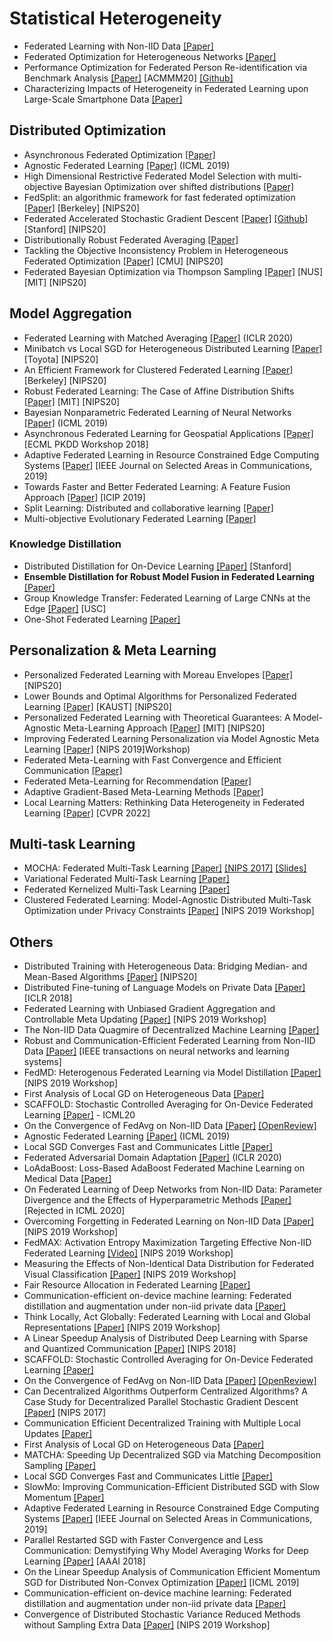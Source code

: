 # Statistical Heterogeneity

* Federated Learning with Non-IID Data [[Paper]](https://arxiv.org/abs/1806.00582) 
* Federated Optimization for Heterogeneous Networks [[Paper]](https://arxiv.org/pdf/1812.06127)
* Performance Optimization for Federated Person Re-identification via Benchmark Analysis [[Paper]](https://arxiv.org/abs/2008.11560) [ACMMM20] [[Github]](https://github.com/cap-ntu/FedReID) 
* Characterizing Impacts of Heterogeneity in Federated Learning upon Large-Scale Smartphone Data [[Paper]](https://arxiv.org/abs/2006.06983)

## Distributed Optimization

* Asynchronous Federated Optimization [[Paper]](https://arxiv.org/abs/1903.03934)
* Agnostic Federated Learning [[Paper]](https://arxiv.org/abs/1902.00146) (ICML 2019)
* High Dimensional Restrictive Federated Model Selection with multi-objective Bayesian Optimization over shifted distributions [[Paper]](https://arxiv.org/pdf/1902.08999)
* FedSplit: an algorithmic framework for fast federated optimization [[Paper]](https://papers.nips.cc/paper/2020/file/4ebd440d99504722d80de606ea8507da-Paper.pdf) [Berkeley] [NIPS20]
* Federated Accelerated Stochastic Gradient Descent [[Paper]](https://papers.nips.cc/paper/2020/file/39d0a8908fbe6c18039ea8227f827023-Paper.pdf) [[Github]](https://github.com/hongliny/FedAc-NeurIPS20) [Stanford] [NIPS20]
* Distributionally Robust Federated Averaging [[Paper]](https://papers.nips.cc/paper/2020/file/ac450d10e166657ec8f93a1b65ca1b14-Paper.pdf)
* Tackling the Objective Inconsistency Problem in Heterogeneous Federated Optimization [[Paper]](https://papers.nips.cc/paper/2020/file/564127c03caab942e503ee6f810f54fd-Paper.pdf) [CMU] [NIPS20]
* Federated Bayesian Optimization via Thompson Sampling [[Paper]](https://papers.nips.cc/paper/2020/file/6dfe08eda761bd321f8a9b239f6f4ec3-Paper.pdf) [NUS] [MIT] [NIPS20]


## Model Aggregation

* Federated Learning with Matched Averaging [[Paper]](https://openreview.net/forum?id=BkluqlSFDS) (ICLR 2020)
* Minibatch vs Local SGD for Heterogeneous Distributed Learning [[Paper]](https://papers.nips.cc/paper/2020/file/45713f6ff2041d3fdfae927b82488db8-Paper.pdf) [Toyota] [NIPS20]
* An Efficient Framework for Clustered Federated Learning [[Paper]](https://papers.nips.cc/paper/2020/file/e32cc80bf07915058ce90722ee17bb71-Paper.pdf) [Berkeley] [NIPS20]
* Robust Federated Learning: The Case of Affine Distribution Shifts [[Paper]](https://papers.nips.cc/paper/2020/file/f5e536083a438cec5b64a4954abc17f1-Paper.pdf) [MIT] [NIPS20]
* Bayesian Nonparametric Federated Learning of Neural Networks [[Paper]](https://arxiv.org/abs/1905.12022) (ICML 2019)
* Asynchronous Federated Learning for Geospatial Applications [[Paper]](https://link.springer.com.remotexs.ntu.edu.sg/chapter/10.1007/978-3-030-14880-5_2) [ECML PKDD Workshop 2018] 
* Adaptive Federated Learning in Resource Constrained Edge Computing Systems [[Paper]](https://arxiv.org/abs/1804.05271) [IEEE Journal on Selected Areas in Communications, 2019]
* Towards Faster and Better Federated Learning: A Feature Fusion Approach [[Paper]](https://ieeexplore.ieee.org/abstract/document/8803001/) [ICIP 2019]
* Split Learning: Distributed and collaborative learning [[Paper]](https://aiforsocialgood.github.io/iclr2019/accepted/track1/pdfs/31_aisg_iclr2019.pdf)
* Multi-objective Evolutionary Federated Learning [[Paper]](https://arxiv.org/pdf/1812.07478)

### Knowledge Distillation

* Distributed Distillation for On-Device Learning [[Paper]](https://papers.nips.cc/paper/2020/file/fef6f971605336724b5e6c0c12dc2534-Paper.pdf) [Stanford]
* **Ensemble Distillation for Robust Model Fusion in Federated Learning** [[Paper]](https://papers.nips.cc/paper/2020/file/18df51b97ccd68128e994804f3eccc87-Paper.pdf) 
* Group Knowledge Transfer: Federated Learning of Large CNNs at the Edge [[Paper]](https://papers.nips.cc/paper/2020/file/a1d4c20b182ad7137ab3606f0e3fc8a4-Paper.pdf) [USC]
* One-Shot Federated Learning [[Paper]](https://arxiv.org/abs/1902.11175)


## Personalization & Meta Learning

* Personalized Federated Learning with Moreau Envelopes [[Paper]](https://arxiv.org/abs/2006.08848) [NIPS20]
* Lower Bounds and Optimal Algorithms for Personalized Federated Learning [[Paper]](https://papers.nips.cc/paper/2020/file/187acf7982f3c169b3075132380986e4-Paper.pdf) [KAUST] [NIPS20]
* Personalized Federated Learning with Theoretical Guarantees: A Model-Agnostic Meta-Learning Approach [[Paper]](https://papers.nips.cc/paper/2020/file/24389bfe4fe2eba8bf9aa9203a44cdad-Paper.pdf) [MIT] [NIPS20]
* Improving Federated Learning Personalization via Model Agnostic Meta Learning [[Paper]](https://arxiv.org/abs/1909.12488) [NIPS 2019]Workshop)
* Federated Meta-Learning with Fast Convergence and Efficient Communication [[Paper]](https://arxiv.org/abs/1802.07876)
* Federated Meta-Learning for Recommendation [[Paper]](https://www.semanticscholar.org/paper/Federated-Meta-Learning-for-Recommendation-Chen-Dong/8e21d353ba283bee8fd18285558e5e8df39d46e8#paper-header)
* Adaptive Gradient-Based Meta-Learning Methods [[Paper]](https://arxiv.org/abs/1906.02717)
* Local Learning Matters: Rethinking Data Heterogeneity in Federated Learning [[Paper]](https://ieeexplore.ieee.org/document/9880310) [CVPR 2022]

## Multi-task Learning

* MOCHA: Federated Multi-Task Learning [[Paper]](https://arxiv.org/abs/1705.10467) [[NIPS 2017]](https://papers.nips.cc/paper/7029-federated-multi-task-learning) [[Slides]](http://learningsys.org/nips17/assets/slides/mocha-NIPS.pdf)
* Variational Federated Multi-Task Learning [[Paper]](https://arxiv.org/abs/1906.06268)
* Federated Kernelized Multi-Task Learning [[Paper]](https://mlsys.org/Conferences/2019/doc/2018/30.pdf)
* Clustered Federated Learning: Model-Agnostic Distributed Multi-Task Optimization under Privacy Constraints [[Paper]](https://arxiv.org/abs/1910.01991) [NIPS 2019 Workshop]

## Others

* Distributed Training with Heterogeneous Data: Bridging Median- and Mean-Based Algorithms [[Paper]](https://papers.nips.cc/paper/2020/file/f629ed9325990b10543ab5946c1362fb-Paper.pdf) [NIPS20]
* Distributed Fine-tuning of Language Models on Private Data [[Paper]](https://openreview.net/pdf?id=HkgNdt26Z) [ICLR 2018]
* Federated Learning with Unbiased Gradient Aggregation and Controllable Meta Updating [[Paper]](https://arxiv.org/abs/1910.08234) [NIPS 2019 Workshop]
* The Non-IID Data Quagmire of Decentralized Machine Learning [[Paper]](https://arxiv.org/abs/1910.00189)
* Robust and Communication-Efficient Federated Learning from Non-IID Data [[Paper]](https://arxiv.org/pdf/1903.02891) [IEEE transactions on neural networks and learning systems]
* FedMD: Heterogenous Federated Learning via Model Distillation [[Paper]](https://arxiv.org/abs/1910.03581) [NIPS 2019 Workshop]
* First Analysis of Local GD on Heterogeneous Data [[Paper]](https://arxiv.org/abs/1909.04715)
* SCAFFOLD: Stochastic Controlled Averaging for On-Device Federated Learning [[Paper]](https://arxiv.org/abs/1910.06378) - ICML20
* On the Convergence of FedAvg on Non-IID Data [[Paper]](https://arxiv.org/abs/1907.02189) [[OpenReview]](https://openreview.net/forum?id=HJxNAnVtDS)
* Agnostic Federated Learning [[Paper]](https://arxiv.org/abs/1902.00146) (ICML 2019)
* Local SGD Converges Fast and Communicates Little [[Paper]](https://arxiv.org/abs/1805.09767)
* Federated Adversarial Domain Adaptation [[Paper]](https://arxiv.org/abs/1911.02054) (ICLR 2020)
* LoAdaBoost: Loss-Based AdaBoost Federated Machine Learning on Medical Data [[Paper]](https://arxiv.org/pdf/1811.12629)
* On Federated Learning of Deep Networks from Non-IID Data: Parameter Divergence and the Effects of Hyperparametric Methods [[Paper]](https://openreview.net/forum?id=SJeOAJStwB) [Rejected in ICML 2020]
* Overcoming Forgetting in Federated Learning on Non-IID Data [[Paper]](https://arxiv.org/abs/1910.07796) [NIPS 2019 Workshop]
* FedMAX: Activation Entropy Maximization Targeting Effective Non-IID Federated Learning [[Video]](#workshop) [NIPS 2019 Workshop]
* Measuring the Effects of Non-Identical Data Distribution for Federated Visual Classification [[Paper]](https://arxiv.org/abs/1909.06335) [NIPS 2019 Workshop]
* Fair Resource Allocation in Federated Learning [[Paper]](https://arxiv.org/abs/1905.10497)
* Communication-efficient on-device machine learning: Federated distillation and augmentation under non-iid private data [[Paper]](https://arxiv.org/abs/1811.11479)
* Think Locally, Act Globally: Federated Learning with Local and Global Representations [[Paper]](https://arxiv.org/abs/2001.01523) [NIPS 2019 Workshop]
* A Linear Speedup Analysis of Distributed Deep Learning with Sparse and Quantized Communication [[Paper]](https://papers.nips.cc/paper/7519-a-linear-speedup-analysis-of-distributed-deep-learning-with-sparse-and-quantized-communication) [NIPS 2018]
* SCAFFOLD: Stochastic Controlled Averaging for On-Device Federated Learning [[Paper]](https://arxiv.org/abs/1910.06378)
* On the Convergence of FedAvg on Non-IID Data [[Paper]](https://arxiv.org/abs/1907.02189) [[OpenReview]](https://openreview.net/forum?id=HJxNAnVtDS)
* Can Decentralized Algorithms Outperform Centralized Algorithms? A Case Study for Decentralized Parallel Stochastic Gradient Descent [[Paper]](https://arxiv.org/abs/1705.09056) [NIPS 2017]
* Communication Efficient Decentralized Training with Multiple Local Updates [[Paper]](https://arxiv.org/abs/1910.09126)
* First Analysis of Local GD on Heterogeneous Data [[Paper]](https://arxiv.org/abs/1909.04715)
* MATCHA: Speeding Up Decentralized SGD via Matching Decomposition Sampling [[Paper]](https://arxiv.org/abs/1905.09435)
* Local SGD Converges Fast and Communicates Little [[Paper]](https://arxiv.org/abs/1805.09767)
* SlowMo: Improving Communication-Efficient Distributed SGD with Slow Momentum [[Paper]](https://arxiv.org/abs/1910.00643)
* Adaptive Federated Learning in Resource Constrained Edge Computing Systems [[Paper]](https://arxiv.org/abs/1804.05271) [IEEE Journal on Selected Areas in Communications, 2019]
* Parallel Restarted SGD with Faster Convergence and Less Communication: Demystifying Why Model Averaging Works for Deep Learning [[Paper]](https://arxiv.org/abs/1807.06629) [AAAI 2018]
* On the Linear Speedup Analysis of Communication Efficient Momentum SGD for Distributed Non-Convex Optimization [[Paper]](https://arxiv.org/abs/1905.03817) [ICML 2019]
*  Communication-efficient on-device machine learning: Federated distillation and augmentation under non-iid private data [[Paper]](https://arxiv.org/abs/1811.11479)
* Convergence of Distributed Stochastic Variance Reduced Methods without Sampling Extra Data [[Paper]](https://arxiv.org/abs/1905.12648) [NIPS 2019 Workshop]
